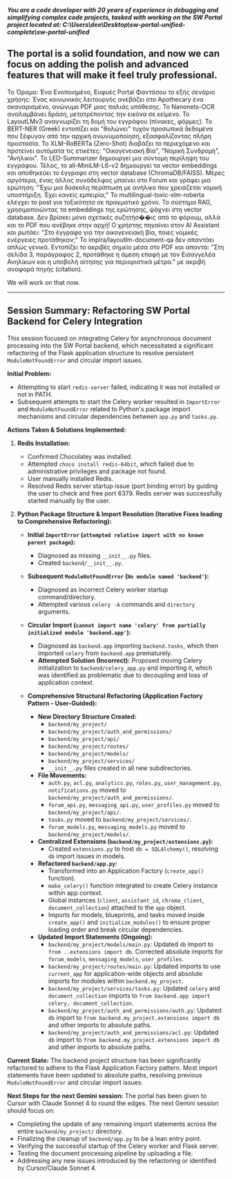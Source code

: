 ***You are a code developer with 20 years of experience in debugging and simplifying complex code projects, tasked with working on the SW Portal project located at: C:\Users\dee\Desktop\sw-portal-unified-complete\sw-portal-unified*** 

## The portal is a solid foundation, and now we can focus on adding the polish and advanced features that will make it feel truly professional.

Το Όραμα: Ένα Ενοποιημένο, Ευφυές Portal
Φαντάσου το εξής σενάριο χρήσης:
Ένας κοινωνικός λειτουργός ανεβάζει στο Apothecary ένα σκαναρισμένο, ανώνυμο PDF μιας παλιάς υπόθεσης.
Το Nanonets-OCR αναλαμβάνει δράση, μετατρέποντας την εικόνα σε κείμενο.
Το LayoutLMv3 αναγνωρίζει τη δομή του εγγράφου (πίνακες, φόρμες).
Το BERT-NER (Greek) εντοπίζει και "θολώνει" τυχόν προσωπικά δεδομένα που ξέφυγαν από την αρχική ανωνυμοποίηση, εξασφαλίζοντας πλήρη προστασία.
Το XLM-RoBERTa (Zero-Shot) διαβάζει το περιεχόμενο και προτείνει αυτόματα τις ετικέτες: "Οικογενειακή Βία", "Νομική Συνδρομή", "Ανήλικοι".
Το LED-Summarizer δημιουργεί μια σύντομη περίληψη του εγγράφου.
Τέλος, το all-MiniLM-L6-v2 δημιουργεί τα vector embeddings και αποθηκεύει το έγγραφο στη vector database (ChromaDB/FAISS).
Μέρες αργότερα, ένας άλλος συνάδελφος μπαίνει στο Forum και γράφει μια ερώτηση: "Έχω μια δύσκολη περίπτωση με ανήλικο που χρειάζεται νομική υποστήριξη. Έχει κανείς εμπειρία;"
Το multilingual-toxic-xlm-roberta ελέγχει το post για τοξικότητα σε πραγματικό χρόνο.
Το σύστημα RAG, χρησιμοποιώντας τα embeddings της ερώτησης, ψάχνει στη vector database. Δεν βρίσκει μόνο σχετικές συζητήσ��ις από το φόρουμ, αλλά και το PDF που ανέβηκε στην αρχή!
Ο χρήστης πηγαίνει στον AI Assistant και ρωτάει: "Στο έγγραφο για την οικογενειακή βία, ποιες νομικές ενέργειες προτάθηκαν;"
Το impira/layoutlm-document-qa δεν απαντάει απλώς γενικά. Εντοπίζει το ακριβές σημείο μέσα στο PDF και απαντά: "Στη σελίδα 3, παράγραφος 2, προτάθηκε η άμεση επαφή με τον Εισαγγελέα Ανηλίκων και η υποβολή αίτησης για περιοριστικά μέτρα." με ακριβή αναφορά πηγής (citation).


 We will work on that now. 

---

## Session Summary: Refactoring SW Portal Backend for Celery Integration

This session focused on integrating Celery for asynchronous document processing into the SW Portal backend, which necessitated a significant refactoring of the Flask application structure to resolve persistent `ModuleNotFoundError` and circular import issues.

**Initial Problem:**
- Attempting to start `redis-server` failed, indicating it was not installed or not in PATH.
- Subsequent attempts to start the Celery worker resulted in `ImportError` and `ModuleNotFoundError` related to Python's package import mechanisms and circular dependencies between `app.py` and `tasks.py`.

**Actions Taken & Solutions Implemented:**

1.  **Redis Installation:**
    - Confirmed Chocolatey was installed.
    - Attempted `choco install redis-64bit`, which failed due to administrative privileges and package not found.
    - User manually installed Redis.
    - Resolved Redis server startup issue (port binding error) by guiding the user to check and free port 6379. Redis server was successfully started manually by the user.

2.  **Python Package Structure & Import Resolution (Iterative Fixes leading to Comprehensive Refactoring):**

    *   **Initial `ImportError` (`attempted relative import with no known parent package`):**
        - Diagnosed as missing `__init__.py` files.
        - Created `backend/__init__.py`.

    *   **Subsequent `ModuleNotFoundError` (`No module named 'backend'`):**
        - Diagnosed as incorrect Celery worker startup command/directory.
        - Attempted various `celery -A` commands and `directory` arguments.

    *   **Circular Import (`cannot import name 'celery' from partially initialized module 'backend.app'`):**
        - Diagnosed as `backend.app` importing `backend.tasks`, which then imported `celery` from `backend.app` prematurely.
        - **Attempted Solution (Incorrect):** Proposed moving Celery initialization to `backend/celery_app.py` and importing it, which was identified as problematic due to decoupling and loss of application context.

    *   **Comprehensive Structural Refactoring (Application Factory Pattern - User-Guided):**
        - **New Directory Structure Created:**
            - `backend/my_project/`
            - `backend/my_project/auth_and_permissions/`
            - `backend/my_project/api/`
            - `backend/my_project/routes/`
            - `backend/my_project/models/`
            - `backend/my_project/services/`
            - `__init__.py` files created in all new subdirectories.
        - **File Movements:**
            - `auth.py`, `acl.py`, `analytics.py`, `roles.py`, `user_management.py`, `notifications.py` moved to `backend/my_project/auth_and_permissions/`.
            - `forum_api.py`, `messaging_api.py`, `user_profiles.py` moved to `backend/my_project/api/`.
            - `tasks.py` moved to `backend/my_project/services/`.
            - `forum_models.py`, `messaging_models.py` moved to `backend/my_project/models/`.
        - **Centralized Extensions (`backend/my_project/extensions.py`):**
            - Created `extensions.py` to host `db = SQLAlchemy()`, resolving `db` import issues in models.
        - **Refactored `backend/app.py`:**
            - Transformed into an Application Factory (`create_app()` function).
            - `make_celery()` function integrated to create Celery instance within app context.
            - Global instances (`client`, `assistant_id`, `chroma_client`, `document_collection`) attached to the `app` object.
            - Imports for models, blueprints, and tasks moved inside `create_app()` and `initialize_modules()` to ensure proper loading order and break circular dependencies.
        - **Updated Import Statements (Ongoing):**
            - `backend/my_project/models/main.py`: Updated `db` import to `from ..extensions import db`. Corrected absolute imports for `forum_models`, `messaging_models`, `user_profiles`.
            - `backend/my_project/routes/main.py`: Updated imports to use `current_app` for application-wide objects and absolute imports for modules within `backend.my_project`.
            - `backend/my_project/services/tasks.py`: Updated `celery` and `document_collection` imports to `from backend.app import celery, document_collection`.
            - `backend/my_project/auth_and_permissions/auth.py`: Updated `db` import to `from backend.my_project.extensions import db` and other imports to absolute paths.
            - `backend/my_project/auth_and_permissions/acl.py`: Updated `db` import to `from backend.my_project.extensions import db` and other imports to absolute paths.

**Current State:**
The backend project structure has been significantly refactored to adhere to the Flask Application Factory pattern. Most import statements have been updated to absolute paths, resolving previous `ModuleNotFoundError` and circular import issues.

**Next Steps for the next Gemini session:**
The portal has been given to Cursor with Claude Sonnet 4 to round the edges. The next Gemini session should focus on:
- Completing the update of any remaining import statements across the entire `backend/my_project/` directory.
- Finalizing the cleanup of `backend/app.py` to be a lean entry point.
- Verifying the successful startup of the Celery worker and Flask server.
- Testing the document processing pipeline by uploading a file.
- Addressing any new issues introduced by the refactoring or identified by Cursor/Claude Sonnet 4.